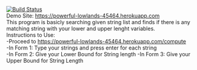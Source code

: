 [![Build Status](https://travis-ci.org/utkuc/Bil481HW1.svg?branch=master)](https://travis-ci.org/utkuc/Bil481HW1)  
Demo Site: https://powerful-lowlands-45464.herokuapp.com  
This program is basicly searching given string list and finds if there is any matching string with your lower and upper lenght variables.  
Instructions to Use:  
-Proceed to https://powerful-lowlands-45464.herokuapp.com/compute  
-In Form 1: Type your strings and press enter for each string  
-In Form 2: Give your Lower Bound for String length
-In Form 3: Give your Upper Bound for String Length

